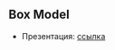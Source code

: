 ## Box Model

- Презентация: [ссылка](https://github.com/ait-tr/cohort24/blob/main/front_end/lesson_07/js-dom.pdf)

